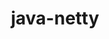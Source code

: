 ---
title: java-netty
registryType: instrumentation
tags:
    - java
    - netty
    - opentracing
repo: https://github.com/dougEfresh/opentracing-netty
license: Apache License 2.0
description: OpenTracing instrumentation for Netty.
authors: Douglas Chimento <dchimento@gmail.com>
otVersion: latest
---